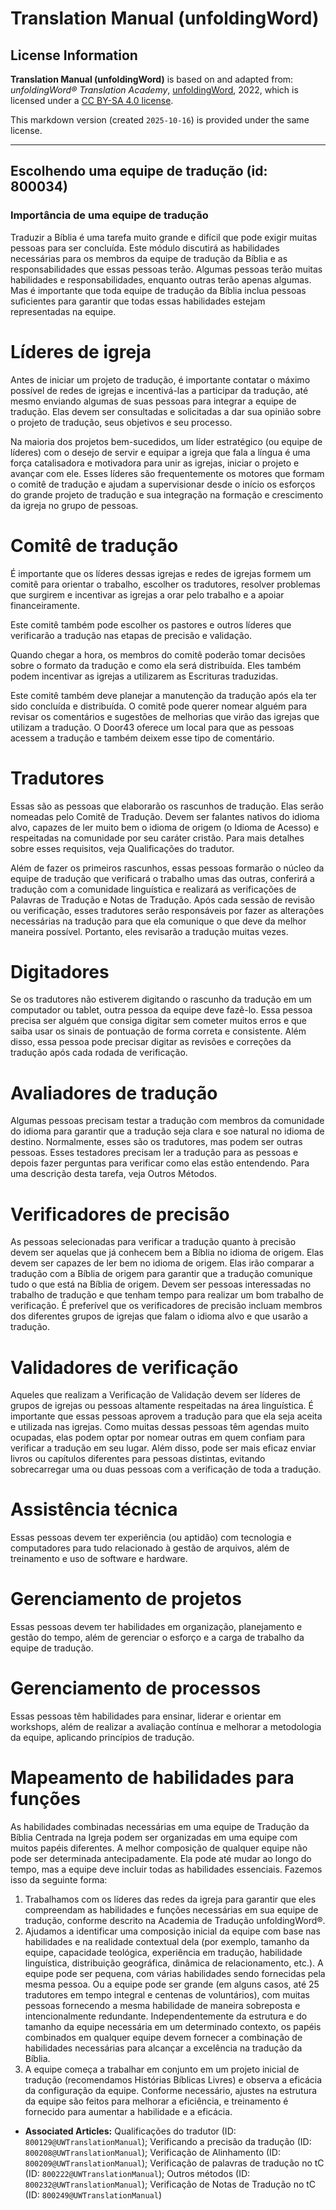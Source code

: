 # Translation Manual (unfoldingWord)

## License Information

**Translation Manual (unfoldingWord)** is based on and adapted from: _unfoldingWord® Translation Academy_, [unfoldingWord](https://unfoldingword.org/utw), 2022, which is licensed under a [CC BY-SA 4.0 license](https://creativecommons.org/licenses/by-sa/4.0/legalcode.en).

This markdown version (created `2025-10-16`) is provided under the same license.



--------------------------------

## Escolhendo uma equipe de tradução (id: 800034)

### Importância de uma equipe de tradução

Traduzir a Bíblia é uma tarefa muito grande e difícil que pode exigir muitas pessoas para ser concluída. Este módulo discutirá as habilidades necessárias para os membros da equipe de tradução da Bíblia e as responsabilidades que essas pessoas terão. Algumas pessoas terão muitas habilidades e responsabilidades, enquanto outras terão apenas algumas. Mas é importante que toda equipe de tradução da Bíblia inclua pessoas suficientes para garantir que todas essas habilidades estejam representadas na equipe.

Líderes de igreja
=================

Antes de iniciar um projeto de tradução, é importante contatar o máximo possível de redes de igrejas e incentivá\-las a participar da tradução, até mesmo enviando algumas de suas pessoas para integrar a equipe de tradução. Elas devem ser consultadas e solicitadas a dar sua opinião sobre o projeto de tradução, seus objetivos e seu processo.

Na maioria dos projetos bem\-sucedidos, um líder estratégico (ou equipe de líderes) com o desejo de servir e equipar a igreja que fala a língua é uma força catalisadora e motivadora para unir as igrejas, iniciar o projeto e avançar com ele. Esses líderes são frequentemente os motores que formam o comitê de tradução e ajudam a supervisionar desde o início os esforços do grande projeto de tradução e sua integração na formação e crescimento da igreja no grupo de pessoas.

Comitê de tradução
==================

É importante que os líderes dessas igrejas e redes de igrejas formem um comitê para orientar o trabalho, escolher os tradutores, resolver problemas que surgirem e incentivar as igrejas a orar pelo trabalho e a apoiar financeiramente.

Este comitê também pode escolher os pastores e outros líderes que verificarão a tradução nas etapas de precisão e validação.

Quando chegar a hora, os membros do comitê poderão tomar decisões sobre o formato da tradução e como ela será distribuída. Eles também podem incentivar as igrejas a utilizarem as Escrituras traduzidas.

Este comitê também deve planejar a manutenção da tradução após ela ter sido concluída e distribuída. O comitê pode querer nomear alguém para revisar os comentários e sugestões de melhorias que virão das igrejas que utilizam a tradução. O Door43 oferece um local para que as pessoas acessem a tradução e também deixem esse tipo de comentário.

Tradutores
==========

Essas são as pessoas que elaborarão os rascunhos de tradução. Elas serão nomeadas pelo Comitê de Tradução. Devem ser falantes nativos do idioma alvo, capazes de ler muito bem o idioma de origem (o Idioma de Acesso) e respeitadas na comunidade por seu caráter cristão. Para mais detalhes sobre esses requisitos, veja Qualificações do tradutor.

Além de fazer os primeiros rascunhos, essas pessoas formarão o núcleo da equipe de tradução que verificará o trabalho umas das outras, conferirá a tradução com a comunidade linguística e realizará as verificações de Palavras de Tradução e Notas de Tradução. Após cada sessão de revisão ou verificação, esses tradutores serão responsáveis por fazer as alterações necessárias na tradução para que ela comunique o que deve da melhor maneira possível. Portanto, eles revisarão a tradução muitas vezes.

Digitadores
===========

Se os tradutores não estiverem digitando o rascunho da tradução em um computador ou tablet, outra pessoa da equipe deve fazê\-lo. Essa pessoa precisa ser alguém que consiga digitar sem cometer muitos erros e que saiba usar os sinais de pontuação de forma correta e consistente. Além disso, essa pessoa pode precisar digitar as revisões e correções da tradução após cada rodada de verificação.

Avaliadores de tradução
=======================

Algumas pessoas precisam testar a tradução com membros da comunidade do idioma para garantir que a tradução seja clara e soe natural no idioma de destino. Normalmente, esses são os tradutores, mas podem ser outras pessoas. Esses testadores precisam ler a tradução para as pessoas e depois fazer perguntas para verificar como elas estão entendendo. Para uma descrição desta tarefa, veja Outros Métodos.

Verificadores de precisão
=========================

As pessoas selecionadas para verificar a tradução quanto à precisão devem ser aquelas que já conhecem bem a Bíblia no idioma de origem. Elas devem ser capazes de ler bem no idioma de origem. Elas irão comparar a tradução com a Bíblia de origem para garantir que a tradução comunique tudo o que está na Bíblia de origem. Devem ser pessoas interessadas no trabalho de tradução e que tenham tempo para realizar um bom trabalho de verificação. É preferível que os verificadores de precisão incluam membros dos diferentes grupos de igrejas que falam o idioma alvo e que usarão a tradução.

Validadores de verificação
==========================

Aqueles que realizam a Verificação de Validação devem ser líderes de grupos de igrejas ou pessoas altamente respeitadas na área linguística. É importante que essas pessoas aprovem a tradução para que ela seja aceita e utilizada nas igrejas. Como muitas dessas pessoas têm agendas muito ocupadas, elas podem optar por nomear outras em quem confiam para verificar a tradução em seu lugar. Além disso, pode ser mais eficaz enviar livros ou capítulos diferentes para pessoas distintas, evitando sobrecarregar uma ou duas pessoas com a verificação de toda a tradução.

Assistência técnica
===================

Essas pessoas devem ter experiência (ou aptidão) com tecnologia e computadores para tudo relacionado à gestão de arquivos, além de treinamento e uso de software e hardware.

Gerenciamento de projetos
=========================

Essas pessoas devem ter habilidades em organização, planejamento e gestão do tempo, além de gerenciar o esforço e a carga de trabalho da equipe de tradução.

Gerenciamento de processos
==========================

Essas pessoas têm habilidades para ensinar, liderar e orientar em workshops, além de realizar a avaliação contínua e melhorar a metodologia da equipe, aplicando princípios de tradução.

Mapeamento de habilidades para funções
======================================

As habilidades combinadas necessárias em uma equipe de Tradução da Bíblia Centrada na Igreja podem ser organizadas em uma equipe com muitos papéis diferentes. A melhor composição de qualquer equipe não pode ser determinada antecipadamente. Ela pode até mudar ao longo do tempo, mas a equipe deve incluir todas as habilidades essenciais. Fazemos isso da seguinte forma:

1. Trabalhamos com os líderes das redes da igreja para garantir que eles compreendam as habilidades e funções necessárias em sua equipe de tradução, conforme descrito na Academia de Tradução unfoldingWord®.
2. Ajudamos a identificar uma composição inicial da equipe com base nas habilidades e na realidade contextual dela (por exemplo, tamanho da equipe, capacidade teológica, experiência em tradução, habilidade linguística, distribuição geográfica, dinâmica de relacionamento, etc.). A equipe pode ser pequena, com várias habilidades sendo fornecidas pela mesma pessoa. Ou a equipe pode ser grande (em alguns casos, até 25 tradutores em tempo integral e centenas de voluntários), com muitas pessoas fornecendo a mesma habilidade de maneira sobreposta e intencionalmente redundante. Independentemente da estrutura e do tamanho da equipe necessária em um determinado contexto, os papéis combinados em qualquer equipe devem fornecer a combinação de habilidades necessárias para alcançar a excelência na tradução da Bíblia.
3. A equipe começa a trabalhar em conjunto em um projeto inicial de tradução (recomendamos Histórias Bíblicas Livres) e observa a eficácia da configuração da equipe. Conforme necessário, ajustes na estrutura da equipe são feitos para melhorar a eficiência, e treinamento é fornecido para aumentar a habilidade e a eficácia.

* **Associated Articles:** Qualificações do tradutor (ID: `800129@UWTranslationManual`); Verificando a precisão da tradução (ID: `800208@UWTranslationManual`); Verificação de Alinhamento (ID: `800209@UWTranslationManual`); Verificação de palavras de tradução no tC (ID: `800222@UWTranslationManual`); Outros métodos (ID: `800232@UWTranslationManual`); Verificação de Notas de Tradução no tC (ID: `800249@UWTranslationManual`)

